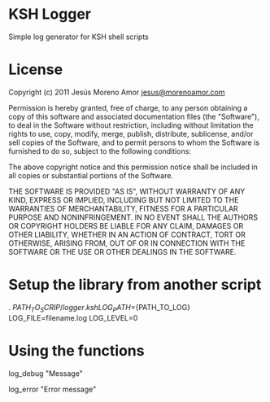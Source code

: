 KSH Logger
==========
Simple log generator for KSH shell scripts

License
==========
Copyright (c) 2011 Jesús Moreno Amor <jesus@morenoamor.com>

Permission is hereby granted, free of charge, to any
person obtaining a copy of this software and associated
documentation files (the "Software"), to deal in the
Software without restriction, including without limitation
the rights to use, copy, modify, merge, publish,
distribute, sublicense, and/or sell copies of the
Software, and to permit persons to whom the Software is
furnished to do so, subject to the following conditions:

The above copyright notice and this permission notice
shall be included in all copies or substantial portions of
the Software.

THE SOFTWARE IS PROVIDED "AS IS", WITHOUT WARRANTY OF ANY
KIND, EXPRESS OR IMPLIED, INCLUDING BUT NOT LIMITED TO THE
WARRANTIES OF MERCHANTABILITY, FITNESS FOR A PARTICULAR
PURPOSE AND NONINFRINGEMENT. IN NO EVENT SHALL THE AUTHORS
OR COPYRIGHT HOLDERS BE LIABLE FOR ANY CLAIM, DAMAGES OR
OTHER LIABILITY, WHETHER IN AN ACTION OF CONTRACT, TORT OR
OTHERWISE, ARISING FROM, OUT OF OR IN CONNECTION WITH THE
SOFTWARE OR THE USE OR OTHER DEALINGS IN THE SOFTWARE.

Setup the library from another script
==========
. ${PATH_TO_SCRIP}/logger.ksh
LOG_PATH=${PATH_TO_LOG}
LOG_FILE=filename.log
LOG_LEVEL=0

Using the functions
==========
log_debug "Message"

log_error "Error message"

